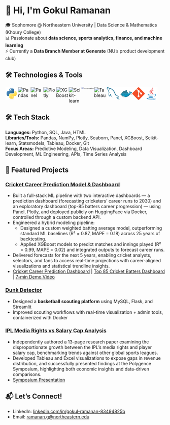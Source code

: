 # 👋 Hi, I'm Gokul Ramanan  

🎓 Sophomore @ Northeastern University | Data Science & Mathematics (Khoury College)  
📊 Passionate about **data science, sports analytics, finance, and machine learning**  
⚡ Currently a **Data Branch Member at Generate** (NU’s product development club)  

## 🛠 Technologies & Tools  

<img align="left" alt="Python" width="40px" src="https://raw.githubusercontent.com/devicons/devicon/master/icons/python/python-original.svg"/>
<img align="left" alt="Pandas" width="40px" src="https://raw.githubusercontent.com/pandas-dev/pandas/main/web/pandas/static/img/pandas_mark.svg"/>
<img align="left" alt="Panel" width="40px" src="https://raw.githubusercontent.com/holoviz/panel/main/doc/_static/logo_horizontal_light_theme.png"/>
<img align="left" alt="Plotly" width="40px" src="https://avatars.githubusercontent.com/u/5997976?s=200&v=4"/>
<img align="left" alt="XGBoost" width="40px" src="https://avatars.githubusercontent.com/u/21003710?s=200&v=4"/>
<img align="left" alt="Scikit-learn" width="40px" src="https://raw.githubusercontent.com/scikit-learn/scikit-learn/main/doc/logos/scikit-learn-logo.png"/>
<img align="left" alt="Statsmodels" width="40px" src="https://raw.githubusercontent.com/statsmodels/statsmodels/refs/heads/main/docs/source/images/statsmodels-logo-v2-horizontal.svg"/>
<img align="left" alt="Tableau" width="40px" src="https://cdn.worldvectorlogo.com/logos/tableau-software.svg"/>
<img align="left" alt="SQL" width="40px" src="https://raw.githubusercontent.com/devicons/devicon/master/icons/mysql/mysql-original.svg"/>
<img align="left" alt="Docker" width="40px" src="https://raw.githubusercontent.com/devicons/devicon/master/icons/docker/docker-original.svg"/>
<img align="left" alt="Git" width="40px" src="https://raw.githubusercontent.com/devicons/devicon/master/icons/git/git-original.svg"/>
<img align="left" alt="Java" width="40px" src="https://raw.githubusercontent.com/devicons/devicon/master/icons/java/java-original.svg"/>
<br clear="left"/>

## 🛠 Tech Stack  
**Languages:** Python, SQL, Java, HTML  
**Libraries/Tools:** Pandas, NumPy, Plotly, Seaborn, Panel, XGBoost, Scikit-learn, Statsmodels, Tableau, Docker, Git  
**Focus Areas:** Predictive Modeling, Data Visualization, Dashboard Development, ML Engineering, APIs, Time Series Analysis  

## 🚀 Featured Projects  

### [Cricket Career Prediction Model & Dashboard](https://github.com/gokulramanan920/Cricket-Prediction-Model-Batters-)  
- Built a full-stack ML pipeline with two interactive dashboards — a prediction dashboard (forecasting cricketers’ career runs to 2030) and an exploratory dashboard (top-85 batters career progression) — using Panel, Plotly, and deployed publicly on HuggingFace via Docker, controlled through a custom backend API.
- Engineered a hybrid modeling pipeline:
    - Designed a custom weighted batting average model, outperforming standard ML baselines (R² = 0.87, MAPE = 0.18) across 25 years of backtesting.
    - Applied XGBoost models to predict matches and innings played (R² = 0.99, MAPE = 0.02) and integrated outputs to forecast career runs.
- Delivered forecasts for the next 5 years, enabling cricket analysts, selectors, and fans to access real-time projections with career-aligned visualizations and statistical trendline insights.  
- [Cricket Career Prediction Dashboard](https://huggingface.co/spaces/GokulRamanan/gokul-ml-prediction-runs-dashboard) | [Top 85 Cricket Batters Dashboard](https://huggingface.co/spaces/GokulRamanan/top-85-international-cricket-batters-run-progression) | [7-min Demo Video](https://drive.google.com/file/d/1e6wzfwKlAJbHXPc1pYVNUSrnmD0yu9g-/view?usp=sharing)

### [Dunk Detector](https://github.com/estebanpuyanas/Dunk-Detector)  
- Designed a **basketball scouting platform** using MySQL, Flask, and Streamlit  
- Improved scouting workflows with real-time visualization + admin tools, containerized with Docker  

### [IPL Media Rights vs Salary Cap Analysis](https://medium.com/@ramanang711/comparing-the-ipls-media-rights-and-salary-cap-to-other-professional-leagues-worldwide-9c6efc617218) 
- Independently authored a 13-page research paper examining the disproportionate growth between the IPL’s media rights and player salary cap, benchmarking trends against other global sports leagues.
- Developed Tableau and Excel visualizations to expose gaps in revenue distribution, and successfully presented findings at the Polygence Symposium, highlighting both economic insights and data-driven comparisons.
- [Symposium Presentation](https://www.youtube.com/watch?v=G9kLmbDfZtQ)

## 📬 Let’s Connect!  
- LinkedIn: [linkedin.com/in/gokul-ramanan-83494825b](https://www.linkedin.com/in/gokul-ramanan-83494825b/)  
- Email: ramanan.g@northeastern.edu 

<!--
**gokulramanan920/gokulramanan920** is a ✨ _special_ ✨ repository because its `README.md` (this file) appears on your GitHub profile.

Here are some ideas to get you started:

- 🔭 I’m currently working on ...
- 🌱 I’m currently learning ...
- 👯 I’m looking to collaborate on ...
- 🤔 I’m looking for help with ...
- 💬 Ask me about ...
- 📫 How to reach me: ...
- 😄 Pronouns: ...
- ⚡ Fun fact: ...
-->
